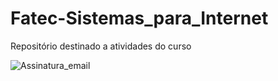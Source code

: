 # Fatec-Sistemas_para_Internet
 Repositório destinado a atividades do curso

 
![Assinatura_email](https://github.com/RogerioBM87/Fatec-Sistemas_para_Internet/assets/154723059/04ee2a0b-54d6-405b-b571-13ae91f91889)
